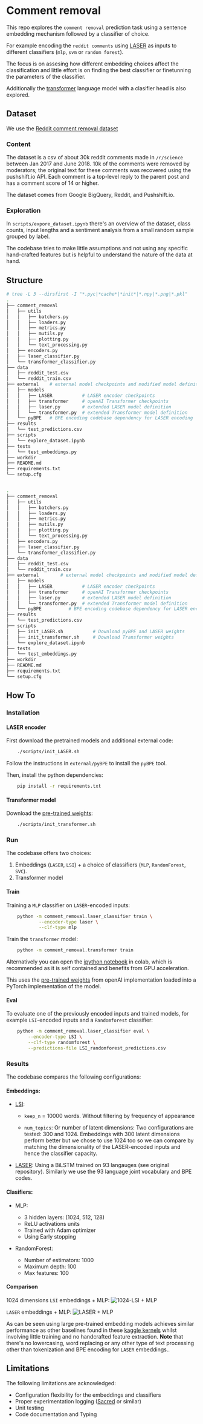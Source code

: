 # Comment removal

This repo explores the `comment removal` prediction task using a
sentence embedding mechanism followed by a classifier of choice.

For example encoding the `reddit comments` using
[LASER](https://github.com/facebookresearch/LASER) as inputs to different
classifiers (`mlp`, `svm` or `random forest`).

The focus is on assesing how different embedding choices affect the
classification and little effort is on finding the best classifier or
finetunning the parameters of the classifier.

Additionally the [transformer]() language model with a clasifier head
is also explored.


## Dataset

We use the [Reddit comment removal dataset](https://www.kaggle.com/areeves87/rscience-popular-comment-removal)

### Content
The dataset is a csv of about 30k reddit comments made in `/r/science`
between Jan 2017 and June 2018. 10k of the comments were removed by
moderators; the original text for these comments was recovered using the pushshift.io API.
Each comment is a top-level reply to the parent post and has a comment score of 14 or higher.

The dataset comes from Google BigQuery, Reddit, and Pushshift.io.

### Exploration

In `scripts/expore_dataset.ipynb` there's an overview of the dataset,
class counts, input lengths and a sentiment analysis from a small random sample
grouped by label.

The codebase tries to make little assumptions and not using any specific
hand-crafted features but is helpful to understand the nature
of the data at hand.

## Structure

```bash
# tree -L 3 --dirsfirst -I "*.pyc|*cache*|*init*|*.npy|*.png|*.pkl"
.
├── comment_removal
│   ├── utils
│   │   ├── batchers.py
│   │   ├── loaders.py
│   │   ├── metrics.py
│   │   ├── mutils.py
│   │   ├── plotting.py
│   │   └── text_processing.py
│   ├── encoders.py
│   ├── laser_classifier.py
│   └── transformer_classifier.py
├── data
│   ├── reddit_test.csv
│   └── reddit_train.csv
├── external    # external model checkpoints and modified model definitions
│   ├── models
│   │   ├── LASER           # LASER encoder checkpoints
│   │   ├── transformer     # openAI Transformer checkpoints
│   │   ├── laser.py        # extended LASER model definition
│   │   └── transformer.py  # extended Transformer model definition
│   └── pyBPE   # BPE encoding codebase dependency for LASER encoding
├── results
│   └── test_predictions.csv
├── scripts
│   └── explore_dataset.ipynb
├── tests
│   └── test_embeddings.py
├── workdir
├── README.md
├── requirements.txt
└── setup.cfg


.
├── comment_removal
│   ├── utils
│   │   ├── batchers.py
│   │   ├── loaders.py
│   │   ├── metrics.py
│   │   ├── mutils.py
│   │   ├── plotting.py
│   │   └── text_processing.py
│   ├── encoders.py
│   ├── laser_classifier.py
│   └── transformer_classifier.py
├── data
│   ├── reddit_test.csv
│   └── reddit_train.csv
├── external        # external model checkpoints and modified model definitions
│   ├── models
│   │   ├── LASER           # LASER encoder checkpoints
│   │   ├── transformer     # openAI Transformer checkpoints
│   │   ├── laser.py        # extended LASER model definition
│   │   └── transformer.py  # extended Transformer model definition
│   └── pyBPE          # BPE encoding codebase dependency for LASER encoding
├── results
│   └── test_predictions.csv
├── scripts
│   ├── init_LASER.sh           # Download pyBPE and LASER weights
│   ├── init_transformer.sh     # Download Transformer weights
│   └── explore_dataset.ipynb
├── tests
│   └── test_embeddings.py
├── workdir
├── README.md
├── requirements.txt
└── setup.cfg
```

## How To


### Installation

#### LASER encoder
First download the pretrained models and additional external code:
```bash
    ./scripts/init_LASER.sh
```

Follow the instructions in `external/pyBPE` to install the `pyBPE` tool.

Then, install the python dependencies:
```bash
    pip install -r requirements.txt
```

#### Transformer model

Download the [pre-trained weights](https://github.com/openai/finetune-transformer-lm/tree/master/model):
```bash
    ./scripts/init_transformer.sh
```

### Run

The codebase offers two choices:

1. Embeddings (`LASER`, `LSI`) + a choice of classifiers (`MLP`, `RandomForest`, `SVC`).
2. Transformer model

#### Train

Training a `MLP` classifier on `LASER`-encoded inputs:

```bash
    python -m comment_removal.laser_classifier train \
            --encoder-type laser \
            --clf-type mlp
```

Train the `transformer` model:
```bash
    python -m comment_removal.transformer train
```

Alternatively you can open the [ipython notebook](Comment_Removal_Transofrmer.ipynb)
in colab, which is recommended as it is self contained and benefits from GPU acceleration.

This uses the [pre-trained weights](https://github.com/openai/finetune-transformer-lm/tree/master/model)
from openAI implementation loaded into a PyTorch implementation of the model.

#### Eval

To evaluate one of the previously encoded inputs and trained models,
for example `LSI`-encoded inputs and a `Randomforest` classifier:

```bash
    python -m comment_removal.laser_classifier eval \
        --encoder-type LSI \
        --clf-type randomforest \
        --predictions-file LSI_randomforest_predictions.csv
```


### Results

The codebase compares the following configurations:

#### Embeddings:

* [LSI](https://en.wikipedia.org/wiki/Latent_semantic_indexing):
    - `keep_n` = 10000 words. Without filtering by frequency of appearance

    - `num_topics`: Or number of latent dimensions:
      Two configurations are tested: 300 and 1024.
      Embeddings with 300 latent dimensions perform better but we chose to use
      1024 too so we can compare by matching the dimensionality of the LASER-encoded
      inputs and hence the classifier capacity.


* [LASER](https://github.com/facebookresearch/LASER):
    Using a BiLSTM trained on 93 langauges (see original repository).
    Similarly we use the 93 language joint vocabulary and BPE codes.


#### Clasifiers:

* MLP:
    - 3 hidden layers: (1024, 512, 128)
    - ReLU activations units
    - Trained with Adam optimizer
    - Using Early stopping

* RandomForest:
    - Number of estimators: 1000
    - Maximum depth: 100
    - Max features: 100

#### Comparison
1024 dimensions `LSI` embeddings + MLP:
![1024-LSI + MLP](results/LSI-1024_mlp_roc.png)

`LASER` embeddings + MLP:
![LASER + MLP](results/laser_mlp_roc.png)

As can be seen using large pre-trained embedding models achieves similar performance as
other baselines found in these
[kaggle kernels](https://www.kaggle.com/areeves87/rscience-popular-comment-removal/kernels)
whilst involving little training and no handcrafted feature extraction.
**Note** that there's no lowercasing, word replacing or any other
type of text processing other than tokenization and BPE encoding for `LASER` embeddings..


## Limitations

The following limitations are acknowledged:

- Configuration flexibility for the embeddings and classifiers
- Proper experimentation logging ([Sacred](https://github.com/IDSIA/sacred) or similar)
- Unit testing
- Code documentation and Typing
